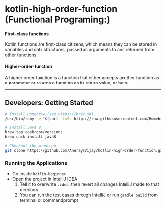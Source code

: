 # kotlin-high-order-function (Functional Programing:)
  #### First-class functions
  Kotlin functions are first-class citizens, which means they can be stored in variables and data structures, passed as arguments to
  and returned from other functions
  #### Higher-order-function
  A higher order function is a function that either accepts another function as a parameter or returns a function as its return value, or 
  both.

---------------------------------
## Developers: Getting Started

```sh
# Install Homebrew (see https://brew.sh).
/usr/bin/ruby -e "$(curl -fsSL https://raw.githubusercontent.com/Homebrew/install/master/install)"

# Install Java 8.
brew tap caskroom/versions
brew cask install java8

# Checkout the monorepo:
git clone https://github.com/AnerayeVijay/kotlin-high-order-function.git
```
### Running the Applications

- Go inside `kotlin-beginner`
- Open the project in IntelliJ IDEA
  1. Tell it to overwrite `.idea`, then revert all changes IntelliJ made to that directory
  2. You can run the test cases through IntelliJ or
   run ```gradle build``` from terminal or commandprompt 

